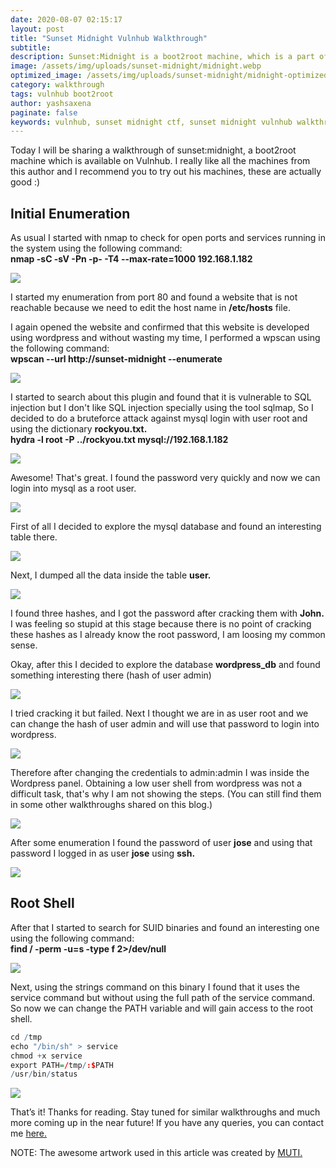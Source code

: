 ```yaml
---
date: 2020-08-07 02:15:17
layout: post
title: "Sunset Midnight Vulnhub Walkthrough"
subtitle:
description: Sunset:Midnight is a boot2root machine, which is a part of sunset series available on Vulnhub.
image: /assets/img/uploads/sunset-midnight/midnight.webp
optimized_image: /assets/img/uploads/sunset-midnight/midnight-optimized.webp
category: walkthrough
tags: vulnhub boot2root 
author: yashsaxena
paginate: false
keywords: vulnhub, sunset midnight ctf, sunset midnight vulnhub walkthrough, midnight vulnhub, sunset midnight vulnhub, sunset midnight walkthrough, sunset midnight writeup, infosecarticles, infosec articles
---
```


Today I will be sharing a walkthrough of sunset:midnight, a boot2root machine which is available on Vulnhub. I really like all the machines from this author and I recommend you to try out his machines, these are actually good :)

## Initial Enumeration

As usual I started with nmap to check for open ports and services running in the system using the following command:<br>
<b>nmap -sC -sV -Pn -p- -T4 --max-rate=1000 192.168.1.182</b>

<img src="/assets/img/uploads/sunset-midnight/nmap.webp">

I started my enumeration from port 80 and found a website that is not reachable because we need to edit the host name in <b>/etc/hosts</b> file.

I again opened the website and confirmed that this website is developed using wordpress and without wasting my time, I performed a wpscan using the following command:<br>
<b>wpscan --url http://sunset-midnight --enumerate </b>

<img src="/assets/img/uploads/sunset-midnight/wpscan.webp">

I started to search about this plugin and found that it is vulnerable to SQL injection but I don't like SQL injection specially using the tool sqlmap, So I decided to do a bruteforce attack against mysql login with user root and using the dictionary <b>rockyou.txt.</b><br>
<b>hydra -l root -P ../rockyou.txt mysql://192.168.1.182</b>

<img src="/assets/img/uploads/sunset-midnight/hydra.webp">

Awesome! That's great. I found the password very quickly and now we can login into mysql as a root user.

<img src="/assets/img/uploads/sunset-midnight/mysql.webp">

First of all I decided to explore the mysql database and found an interesting table there.

<img src="/assets/img/uploads/sunset-midnight/database.webp">

Next, I dumped all the data inside the table <b>user.</b>

<img src="/assets/img/uploads/sunset-midnight/user.webp">

I found three hashes, and I got the password after cracking them with <b>John.</b> I was feeling so stupid at this stage because there is no point of cracking these hashes as I already know the root password, I am loosing my common sense. 

Okay, after this I decided to explore the database <b>wordpress_db</b> and found something interesting there (hash of user admin)

<img src="/assets/img/uploads/sunset-midnight/wp-users.webp">

I tried cracking it but failed. Next I thought we are in as user root and we can change the hash of user admin and will use that password to login into wordpress.

<img src="/assets/img/uploads/sunset-midnight/wp-passwd.webp">

Therefore after changing the credentials to admin:admin I was inside the Wordpress panel. Obtaining a low user shell from wordpress was not a difficult task, that's why I am not showing the steps. (You can still find them in some other walkthroughs shared on this blog.)

<img src="/assets/img/uploads/sunset-midnight/shell.webp">

After some enumeration I found the password of user <b>jose</b> and using that password I logged in as user <b>jose</b> using <b>ssh.</b>

<img src="/assets/img/uploads/sunset-midnight/ssh.webp">

## Root Shell

After that I started to search for SUID binaries and found an interesting one using the following command: <br>
<b>find / -perm -u=s -type f 2>/dev/null</b>

<img src="/assets/img/uploads/sunset-midnight/suid.webp">

Next, using the strings command on this binary I found that it uses the service command but without using the full path of the service command. So now we can change the PATH variable and will gain access to the root shell.

```r
cd /tmp
echo "/bin/sh" > service
chmod +x service
export PATH=/tmp/:$PATH
/usr/bin/status
```

<img src="/assets/img/uploads/sunset-midnight/root.webp">

That’s it! Thanks for reading. Stay tuned for similar walkthroughs and much more coming up in the near future!
If you have any queries, you can contact me <a href="/contact">here.</a>

NOTE: The awesome artwork used in this article was created by <a href="https://dribbble.com/studioMUTI">MUTI.</a>









